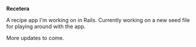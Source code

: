 **Recetera**

A recipe app I'm working on in Rails.  Currently working on a new seed file for playing around with the app.  

More updates to come.
